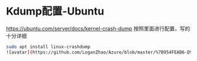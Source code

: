 # Kdump配置-Ubuntu
https://ubuntu.com/server/docs/kernel-crash-dump 按照里面进行配置，写的十分详细
```bash
sudo apt install linux-crashdump
![avatar](https://github.com/LoganZhao/Azure/blob/master/%7B954FEAB6-D9F0-442D-8BE5-2A17709E4A72%7D.png.jpg)
